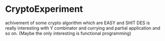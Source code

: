 # CryptoExperiment
achivement of some crypto algorithm which are EASY and SHIT 
DES is really interesting with Y combinator and currying and partial application and so on.
(Maybe the only interesting is functional programming)
